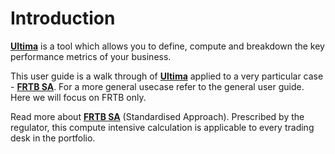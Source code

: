 # Introduction

**[Ultima](https://ultimabi.uk/)** is a tool which allows you to define, compute and breakdown the key performance metrics of your business.

This user guide is a walk through of **[Ultima](https://ultimabi.uk/)** applied to a very particular case - **[FRTB SA](https://www.bis.org/bcbs/publ/d457.pdf)**. For a more general usecase refer to the general user guide. Here we will focus on FRTB only.

Read more about **[FRTB SA](https://en.wikipedia.org/wiki/Fundamental_Review_of_the_Trading_Book)** (Standardised Approach). Prescribed by the regulator, this compute intensive calculation is applicable to every trading desk in the portfolio.
